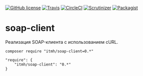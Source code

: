 [![GitHub license](https://img.shields.io/badge/license-MIT-blue.svg?style=flat-square)](https://raw.githubusercontent.com/itmh/soap-client/master/LICENSE)
[![Travis](https://img.shields.io/travis/itmh/soap-client.svg?style=flat-square)](https://travis-ci.org/itmh/soap-client)
[![CircleCI](https://img.shields.io/circleci/project/itmh/soap-client.svg)](https://circleci.com/gh/itmh/soap-client)
[![Scrutinizer](https://img.shields.io/scrutinizer/g/itmh/soap-client.svg?style=flat-square)](https://scrutinizer-ci.com/g/itmh/soap-client)
[![Packagist](https://img.shields.io/packagist/dt/itmh/soap-client.svg?style=flat-square)](https://packagist.org/packages/itmh/soap-client)

# soap-client
Реализация SOAP-клиента c использованием cURL.

```
composer require "itmh/soap-client=0.*"
```

```
"require": {
    "itmh/soap-client": "0.*"
}
```
